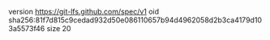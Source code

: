 version https://git-lfs.github.com/spec/v1
oid sha256:81f7d815c9cedad932d50e086110657b94d4962058d2b3ca4179d103a5573f46
size 20
